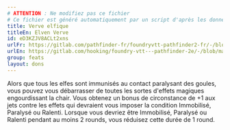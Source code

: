 ```yaml
---
# ATTENTION : Ne modifiez pas ce fichier
# Ce fichier est généré automatiquement par un script d'après les données du module Foundry VTT officiel et de sa traduction
title: Verve elfique
titleEn: Elven Verve
id: eD3KZJV8ACLt2xns
urlFr: https://gitlab.com/pathfinder-fr/foundryvtt-pathfinder2-fr/-/blob/master/data/feats/eD3KZJV8ACLt2xns.htm
urlEn: https://gitlab.com/hooking/foundry-vtt---pathfinder-2e/-/blob/master/packs/data/feats.db/elven-verve.json
group: feats
layout: dons
---
```

Alors que tous les elfes sont immunisés au contact paralysant des goules, vous pouvez vous débarrasser de toutes les sortes d'effets magiques engourdissant la chair. Vous obtenez un bonus de circonstance de +1 aux jets contre les effets qui devraient vous imposer la condition <a class="entity-link" data-pack="pf2e.conditionitems" data-id="eIcWbB5o3pP6OIMe" draggable="true"><i class="fas fa-book-open"></i>Immobilisé</a>, <a class="entity-link" data-pack="pf2e.conditionitems" data-id="6uEgoh53GbXuHpTF" draggable="true"><i class="fas fa-book-open"></i>Paralysé</a> ou <a class="entity-link" data-pack="pf2e.conditionitems" data-id="xYTAsEpcJE1Ccni3" draggable="true"><i class="fas fa-book-open"></i>Ralenti</a>. Lorsque vous devriez être Immobilisé, Paralysé ou Ralenti pendant au moins 2 rounds, vous réduisez cette durée de 1 round.


